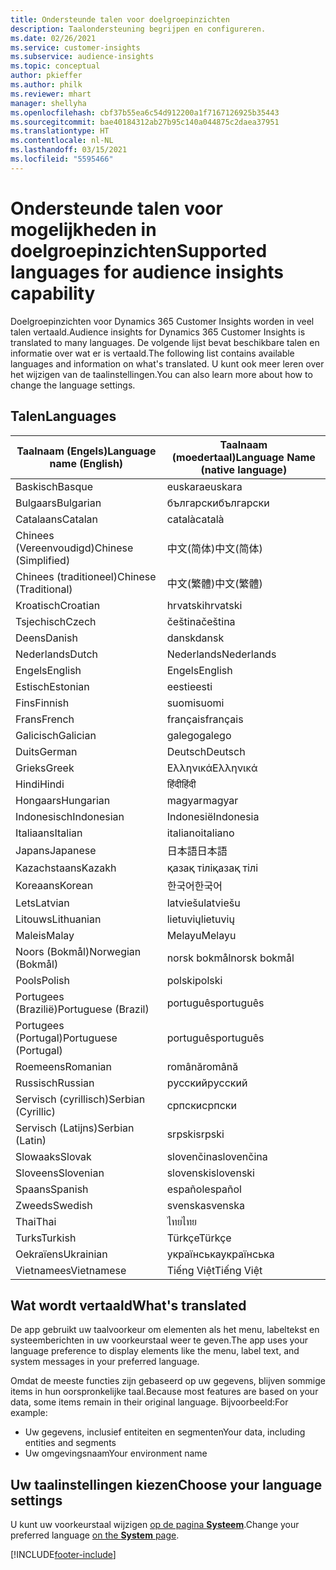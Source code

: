 ```yaml
---
title: Ondersteunde talen voor doelgroepinzichten
description: Taalondersteuning begrijpen en configureren.
ms.date: 02/26/2021
ms.service: customer-insights
ms.subservice: audience-insights
ms.topic: conceptual
author: pkieffer
ms.author: philk
ms.reviewer: mhart
manager: shellyha
ms.openlocfilehash: cbf37b55ea6c54d912200a1f7167126925b35443
ms.sourcegitcommit: bae40184312ab27b95c140a044875c2daea37951
ms.translationtype: HT
ms.contentlocale: nl-NL
ms.lasthandoff: 03/15/2021
ms.locfileid: "5595466"
---
```

# <a name="supported-languages-for-audience-insights-capability"></a><span data-ttu-id="94b41-103">Ondersteunde talen voor mogelijkheden in doelgroepinzichten</span><span class="sxs-lookup"><span data-stu-id="94b41-103">Supported languages for audience insights capability</span></span>

<span data-ttu-id="94b41-104">Doelgroepinzichten voor Dynamics 365 Customer Insights worden in veel talen vertaald.</span><span class="sxs-lookup"><span data-stu-id="94b41-104">Audience insights for Dynamics 365 Customer Insights is translated to many languages.</span></span> <span data-ttu-id="94b41-105">De volgende lijst bevat beschikbare talen en informatie over wat er is vertaald.</span><span class="sxs-lookup"><span data-stu-id="94b41-105">The following list contains available languages and information on what's translated.</span></span> <span data-ttu-id="94b41-106">U kunt ook meer leren over het wijzigen van de taalinstellingen.</span><span class="sxs-lookup"><span data-stu-id="94b41-106">You can also learn more about how to change the language settings.</span></span> 

## <a name="languages"></a><span data-ttu-id="94b41-107">Talen</span><span class="sxs-lookup"><span data-stu-id="94b41-107">Languages</span></span>

| <span data-ttu-id="94b41-108">Taalnaam (Engels)</span><span class="sxs-lookup"><span data-stu-id="94b41-108">Language name (English)</span></span>|  <span data-ttu-id="94b41-109">Taalnaam (moedertaal)</span><span class="sxs-lookup"><span data-stu-id="94b41-109">Language Name (native language)</span></span> |
| ------------- | ------------- |
| <span data-ttu-id="94b41-110">Baskisch</span><span class="sxs-lookup"><span data-stu-id="94b41-110">Basque</span></span> | <span data-ttu-id="94b41-111">euskara</span><span class="sxs-lookup"><span data-stu-id="94b41-111">euskara</span></span> |
| <span data-ttu-id="94b41-112">Bulgaars</span><span class="sxs-lookup"><span data-stu-id="94b41-112">Bulgarian</span></span> | <span data-ttu-id="94b41-113">български</span><span class="sxs-lookup"><span data-stu-id="94b41-113">български</span></span> |
| <span data-ttu-id="94b41-114">Catalaans</span><span class="sxs-lookup"><span data-stu-id="94b41-114">Catalan</span></span> | <span data-ttu-id="94b41-115">català</span><span class="sxs-lookup"><span data-stu-id="94b41-115">català</span></span> |
| <span data-ttu-id="94b41-116">Chinees (Vereenvoudigd)</span><span class="sxs-lookup"><span data-stu-id="94b41-116">Chinese (Simplified)</span></span> | <span data-ttu-id="94b41-117">中文(简体)</span><span class="sxs-lookup"><span data-stu-id="94b41-117">中文(简体)</span></span> |
| <span data-ttu-id="94b41-118">Chinees (traditioneel)</span><span class="sxs-lookup"><span data-stu-id="94b41-118">Chinese (Traditional)</span></span> | <span data-ttu-id="94b41-119">中文(繁體)</span><span class="sxs-lookup"><span data-stu-id="94b41-119">中文(繁體)</span></span> |
| <span data-ttu-id="94b41-120">Kroatisch</span><span class="sxs-lookup"><span data-stu-id="94b41-120">Croatian</span></span> | <span data-ttu-id="94b41-121">hrvatski</span><span class="sxs-lookup"><span data-stu-id="94b41-121">hrvatski</span></span> |
| <span data-ttu-id="94b41-122">Tsjechisch</span><span class="sxs-lookup"><span data-stu-id="94b41-122">Czech</span></span> | <span data-ttu-id="94b41-123">čeština</span><span class="sxs-lookup"><span data-stu-id="94b41-123">čeština</span></span> |
| <span data-ttu-id="94b41-124">Deens</span><span class="sxs-lookup"><span data-stu-id="94b41-124">Danish</span></span> | <span data-ttu-id="94b41-125">dansk</span><span class="sxs-lookup"><span data-stu-id="94b41-125">dansk</span></span> |
| <span data-ttu-id="94b41-126">Nederlands</span><span class="sxs-lookup"><span data-stu-id="94b41-126">Dutch</span></span> | <span data-ttu-id="94b41-127">Nederlands</span><span class="sxs-lookup"><span data-stu-id="94b41-127">Nederlands</span></span> |
| <span data-ttu-id="94b41-128">Engels</span><span class="sxs-lookup"><span data-stu-id="94b41-128">English</span></span> | <span data-ttu-id="94b41-129">Engels</span><span class="sxs-lookup"><span data-stu-id="94b41-129">English</span></span> |
| <span data-ttu-id="94b41-130">Estisch</span><span class="sxs-lookup"><span data-stu-id="94b41-130">Estonian</span></span> | <span data-ttu-id="94b41-131">eesti</span><span class="sxs-lookup"><span data-stu-id="94b41-131">eesti</span></span> |
| <span data-ttu-id="94b41-132">Fins</span><span class="sxs-lookup"><span data-stu-id="94b41-132">Finnish</span></span> | <span data-ttu-id="94b41-133">suomi</span><span class="sxs-lookup"><span data-stu-id="94b41-133">suomi</span></span> |
| <span data-ttu-id="94b41-134">Frans</span><span class="sxs-lookup"><span data-stu-id="94b41-134">French</span></span> | <span data-ttu-id="94b41-135">français</span><span class="sxs-lookup"><span data-stu-id="94b41-135">français</span></span> |
| <span data-ttu-id="94b41-136">Galicisch</span><span class="sxs-lookup"><span data-stu-id="94b41-136">Galician</span></span> | <span data-ttu-id="94b41-137">galego</span><span class="sxs-lookup"><span data-stu-id="94b41-137">galego</span></span> |
| <span data-ttu-id="94b41-138">Duits</span><span class="sxs-lookup"><span data-stu-id="94b41-138">German</span></span> | <span data-ttu-id="94b41-139">Deutsch</span><span class="sxs-lookup"><span data-stu-id="94b41-139">Deutsch</span></span> |
| <span data-ttu-id="94b41-140">Grieks</span><span class="sxs-lookup"><span data-stu-id="94b41-140">Greek</span></span> | <span data-ttu-id="94b41-141">Ελληνικά</span><span class="sxs-lookup"><span data-stu-id="94b41-141">Ελληνικά</span></span> |
| <span data-ttu-id="94b41-142">Hindi</span><span class="sxs-lookup"><span data-stu-id="94b41-142">Hindi</span></span> | <span data-ttu-id="94b41-143">हिंदी</span><span class="sxs-lookup"><span data-stu-id="94b41-143">हिंदी</span></span> |
| <span data-ttu-id="94b41-144">Hongaars</span><span class="sxs-lookup"><span data-stu-id="94b41-144">Hungarian</span></span> | <span data-ttu-id="94b41-145">magyar</span><span class="sxs-lookup"><span data-stu-id="94b41-145">magyar</span></span> |
| <span data-ttu-id="94b41-146">Indonesisch</span><span class="sxs-lookup"><span data-stu-id="94b41-146">Indonesian</span></span> | <span data-ttu-id="94b41-147">Indonesië</span><span class="sxs-lookup"><span data-stu-id="94b41-147">Indonesia</span></span> |
| <span data-ttu-id="94b41-148">Italiaans</span><span class="sxs-lookup"><span data-stu-id="94b41-148">Italian</span></span> | <span data-ttu-id="94b41-149">italiano</span><span class="sxs-lookup"><span data-stu-id="94b41-149">italiano</span></span> |
| <span data-ttu-id="94b41-150">Japans</span><span class="sxs-lookup"><span data-stu-id="94b41-150">Japanese</span></span> | <span data-ttu-id="94b41-151">日本語</span><span class="sxs-lookup"><span data-stu-id="94b41-151">日本語</span></span> |
| <span data-ttu-id="94b41-152">Kazachstaans</span><span class="sxs-lookup"><span data-stu-id="94b41-152">Kazakh</span></span> | <span data-ttu-id="94b41-153">қазақ тілі</span><span class="sxs-lookup"><span data-stu-id="94b41-153">қазақ тілі</span></span> |
| <span data-ttu-id="94b41-154">Koreaans</span><span class="sxs-lookup"><span data-stu-id="94b41-154">Korean</span></span> | <span data-ttu-id="94b41-155">한국어</span><span class="sxs-lookup"><span data-stu-id="94b41-155">한국어</span></span> |
| <span data-ttu-id="94b41-156">Lets</span><span class="sxs-lookup"><span data-stu-id="94b41-156">Latvian</span></span> | <span data-ttu-id="94b41-157">latviešu</span><span class="sxs-lookup"><span data-stu-id="94b41-157">latviešu</span></span> |
| <span data-ttu-id="94b41-158">Litouws</span><span class="sxs-lookup"><span data-stu-id="94b41-158">Lithuanian</span></span> | <span data-ttu-id="94b41-159">lietuvių</span><span class="sxs-lookup"><span data-stu-id="94b41-159">lietuvių</span></span> |
| <span data-ttu-id="94b41-160">Maleis</span><span class="sxs-lookup"><span data-stu-id="94b41-160">Malay</span></span> | <span data-ttu-id="94b41-161">Melayu</span><span class="sxs-lookup"><span data-stu-id="94b41-161">Melayu</span></span> |
| <span data-ttu-id="94b41-162">Noors (Bokmål)</span><span class="sxs-lookup"><span data-stu-id="94b41-162">Norwegian (Bokmål)</span></span> | <span data-ttu-id="94b41-163">norsk bokmål</span><span class="sxs-lookup"><span data-stu-id="94b41-163">norsk bokmål</span></span> |
| <span data-ttu-id="94b41-164">Pools</span><span class="sxs-lookup"><span data-stu-id="94b41-164">Polish</span></span> | <span data-ttu-id="94b41-165">polski</span><span class="sxs-lookup"><span data-stu-id="94b41-165">polski</span></span> |
| <span data-ttu-id="94b41-166">Portugees (Brazilië)</span><span class="sxs-lookup"><span data-stu-id="94b41-166">Portuguese (Brazil)</span></span> | <span data-ttu-id="94b41-167">português</span><span class="sxs-lookup"><span data-stu-id="94b41-167">português</span></span> |
| <span data-ttu-id="94b41-168">Portugees (Portugal)</span><span class="sxs-lookup"><span data-stu-id="94b41-168">Portuguese (Portugal)</span></span> | <span data-ttu-id="94b41-169">português</span><span class="sxs-lookup"><span data-stu-id="94b41-169">português</span></span> |
| <span data-ttu-id="94b41-170">Roemeens</span><span class="sxs-lookup"><span data-stu-id="94b41-170">Romanian</span></span> | <span data-ttu-id="94b41-171">română</span><span class="sxs-lookup"><span data-stu-id="94b41-171">română</span></span> |
| <span data-ttu-id="94b41-172">Russisch</span><span class="sxs-lookup"><span data-stu-id="94b41-172">Russian</span></span> | <span data-ttu-id="94b41-173">pусский</span><span class="sxs-lookup"><span data-stu-id="94b41-173">pусский</span></span> |
| <span data-ttu-id="94b41-174">Servisch (cyrillisch)</span><span class="sxs-lookup"><span data-stu-id="94b41-174">Serbian (Cyrillic)</span></span> | <span data-ttu-id="94b41-175">српски</span><span class="sxs-lookup"><span data-stu-id="94b41-175">српски</span></span> |
| <span data-ttu-id="94b41-176">Servisch (Latijns)</span><span class="sxs-lookup"><span data-stu-id="94b41-176">Serbian (Latin)</span></span> | <span data-ttu-id="94b41-177">srpski</span><span class="sxs-lookup"><span data-stu-id="94b41-177">srpski</span></span> |
| <span data-ttu-id="94b41-178">Slowaaks</span><span class="sxs-lookup"><span data-stu-id="94b41-178">Slovak</span></span> | <span data-ttu-id="94b41-179">slovenčina</span><span class="sxs-lookup"><span data-stu-id="94b41-179">slovenčina</span></span> |
| <span data-ttu-id="94b41-180">Sloveens</span><span class="sxs-lookup"><span data-stu-id="94b41-180">Slovenian</span></span> | <span data-ttu-id="94b41-181">slovenski</span><span class="sxs-lookup"><span data-stu-id="94b41-181">slovenski</span></span> |
| <span data-ttu-id="94b41-182">Spaans</span><span class="sxs-lookup"><span data-stu-id="94b41-182">Spanish</span></span> | <span data-ttu-id="94b41-183">español</span><span class="sxs-lookup"><span data-stu-id="94b41-183">español</span></span> |
| <span data-ttu-id="94b41-184">Zweeds</span><span class="sxs-lookup"><span data-stu-id="94b41-184">Swedish</span></span> | <span data-ttu-id="94b41-185">svenska</span><span class="sxs-lookup"><span data-stu-id="94b41-185">svenska</span></span> |
| <span data-ttu-id="94b41-186">Thai</span><span class="sxs-lookup"><span data-stu-id="94b41-186">Thai</span></span> | <span data-ttu-id="94b41-187">ไทย</span><span class="sxs-lookup"><span data-stu-id="94b41-187">ไทย</span></span> |
| <span data-ttu-id="94b41-188">Turks</span><span class="sxs-lookup"><span data-stu-id="94b41-188">Turkish</span></span> | <span data-ttu-id="94b41-189">Türkçe</span><span class="sxs-lookup"><span data-stu-id="94b41-189">Türkçe</span></span> |
| <span data-ttu-id="94b41-190">Oekraïens</span><span class="sxs-lookup"><span data-stu-id="94b41-190">Ukrainian</span></span> | <span data-ttu-id="94b41-191">українська</span><span class="sxs-lookup"><span data-stu-id="94b41-191">українська</span></span> |
| <span data-ttu-id="94b41-192">Vietnamees</span><span class="sxs-lookup"><span data-stu-id="94b41-192">Vietnamese</span></span> | <span data-ttu-id="94b41-193">Tiếng Việt</span><span class="sxs-lookup"><span data-stu-id="94b41-193">Tiếng Việt</span></span> |

## <a name="whats-translated"></a><span data-ttu-id="94b41-194">Wat wordt vertaald</span><span class="sxs-lookup"><span data-stu-id="94b41-194">What's translated</span></span>

<span data-ttu-id="94b41-195">De app gebruikt uw taalvoorkeur om elementen als het menu, labeltekst en systeemberichten in uw voorkeurstaal weer te geven.</span><span class="sxs-lookup"><span data-stu-id="94b41-195">The app uses your language preference to display elements like the menu, label text, and system messages in your preferred language.</span></span>

<span data-ttu-id="94b41-196">Omdat de meeste functies zijn gebaseerd op uw gegevens, blijven sommige items in hun oorspronkelijke taal.</span><span class="sxs-lookup"><span data-stu-id="94b41-196">Because most features are based on your data, some items remain in their original language.</span></span> <span data-ttu-id="94b41-197">Bijvoorbeeld:</span><span class="sxs-lookup"><span data-stu-id="94b41-197">For example:</span></span>

- <span data-ttu-id="94b41-198">Uw gegevens, inclusief entiteiten en segmenten</span><span class="sxs-lookup"><span data-stu-id="94b41-198">Your data, including entities and segments</span></span>
- <span data-ttu-id="94b41-199">Uw omgevingsnaam</span><span class="sxs-lookup"><span data-stu-id="94b41-199">Your environment name</span></span>

## <a name="choose-your-language-settings"></a><span data-ttu-id="94b41-200">Uw taalinstellingen kiezen</span><span class="sxs-lookup"><span data-stu-id="94b41-200">Choose your language settings</span></span>  

<span data-ttu-id="94b41-201">U kunt uw voorkeurstaal wijzigen [op de pagina **Systeem**](system.md).</span><span class="sxs-lookup"><span data-stu-id="94b41-201">Change your preferred language [on the **System** page](system.md).</span></span>


[!INCLUDE[footer-include](../includes/footer-banner.md)]